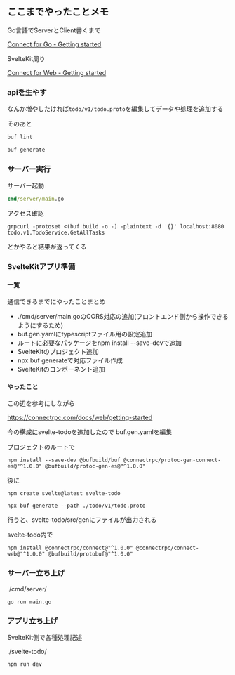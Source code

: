 ## ここまでやったことメモ

Go言語でServerとClient書くまで

[Connect for Go - Getting started](https://connectrpc.com/docs/go/getting-started)

SvelteKit周り

[Connect for Web - Getting started](https://connectrpc.com/docs/web/getting-started)

### apiを生やす

なんか増やしたければ`todo/v1/todo.proto`を編集してデータや処理を追加する

そのあと

```cmd
buf lint

buf generate
```

### サーバー実行

サーバー起動

```cmd
cmd/server/main.go
```

アクセス確認

```
grpcurl -protoset <(buf build -o -) -plaintext -d '{}' localhost:8080 todo.v1.TodoService.GetAllTasks
```

とかやると結果が返ってくる

### SvelteKitアプリ準備

#### 一覧

通信できるまでにやったことまとめ

- ./cmd/server/main.goのCORS対応の追加(フロントエンド側から操作できるようにするため)
- buf.gen.yamlにtypescriptファイル用の設定追加
- ルートに必要なパッケージをnpm install --save-devで追加
- SvelteKitのプロジェクト追加
- npx buf generateで対応ファイル作成
- SvelteKitのコンポーネント追加

#### やったこと

この辺を参考にしながら

https://connectrpc.com/docs/web/getting-started

今の構成にsvelte-todoを追加したので
buf.gen.yamlを編集

プロジェクトのルートで

```
npm install --save-dev @bufbuild/buf @connectrpc/protoc-gen-connect-es@"^1.0.0" @bufbuild/protoc-gen-es@"^1.0.0"
```

後に

```
npm create svelte@latest svelte-todo
```

```
npx buf generate --path ./todo/v1/todo.proto
```

行うと、svelte-todo/src/genにファイルが出力される

svelte-todo内で

```
npm install @connectrpc/connect@"^1.0.0" @connectrpc/connect-web@"^1.0.0" @bufbuild/protobuf@"^1.0.0"
```

### サーバー立ち上げ

./cmd/server/

```
go run main.go
```

### アプリ立ち上げ

SvelteKit側で各種処理記述

./svelte-todo/
```
npm run dev
```
